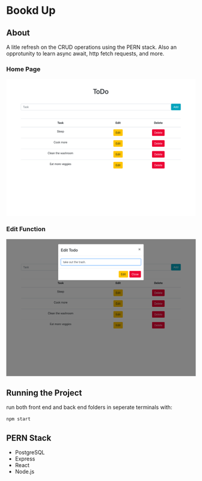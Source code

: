 # Bookd Up

## About
A litle refresh on the CRUD operations using the PERN stack. Also an opprotunity to learn async await, http fetch requests, and more.


### Home Page

![Home Page](docs/home.png)

### Edit Function

![Edit Todo](docs/edit.png)


## Running the Project

run both front end and back end folders in seperate terminals with:

```sh
npm start
```

## PERN Stack
- PostgreSQL
- Express
- React
- Node.js